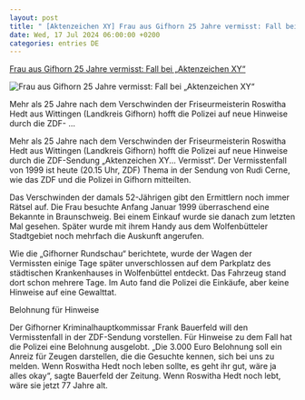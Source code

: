 ```yaml
---
layout: post
title: " [Aktenzeichen XY] Frau aus Gifhorn 25 Jahre vermisst: Fall bei „Aktenzeichen XY“"
date: Wed, 17 Jul 2024 06:00:00 +0200
categories: entries DE
---
```

[Frau aus Gifhorn 25 Jahre vermisst: Fall bei „Aktenzeichen XY“](https://www.noz.de/deutschland-welt/niedersachsen/artikel/frau-aus-gifhorn-25-jahre-vermisst-fall-bei-aktenzeichen-xy-47439683)

![Frau aus Gifhorn 25 Jahre vermisst: Fall bei „Aktenzeichen XY“](https://images.noz-mhn.de/img/47440574/crop/cbase_16_9-w1200/1185508450/304748772/aktenzeichen-xy-vermisst.jpg)

Mehr als 25 Jahre nach dem Verschwinden der Friseurmeisterin Roswitha Hedt aus Wittingen (Landkreis Gifhorn) hofft die Polizei auf neue Hinweise durch die ZDF- ...

Mehr als 25 Jahre nach dem Verschwinden der Friseurmeisterin Roswitha Hedt aus Wittingen (Landkreis Gifhorn) hofft die Polizei auf neue Hinweise durch die ZDF-Sendung „Aktenzeichen XY... Vermisst“. Der Vermisstenfall von 1999 ist heute (20.15 Uhr, ZDF) Thema in der Sendung von Rudi Cerne, wie das ZDF und die Polizei in Gifhorn mitteilten.

Das Verschwinden der damals 52-Jährigen gibt den Ermittlern noch immer Rätsel auf. Die Frau besuchte Anfang Januar 1999 überraschend eine Bekannte in Braunschweig. Bei einem Einkauf wurde sie danach zum letzten Mal gesehen. Später wurde mit ihrem Handy aus dem Wolfenbütteler Stadtgebiet noch mehrfach die Auskunft angerufen.

Wie die „Gifhorner Rundschau“ berichtete, wurde der Wagen der Vermissten einige Tage später unverschlossen auf dem Parkplatz des städtischen Krankenhauses in Wolfenbüttel entdeckt. Das Fahrzeug stand dort schon mehrere Tage. Im Auto fand die Polizei die Einkäufe, aber keine Hinweise auf eine Gewalttat.

Belohnung für Hinweise

Der Gifhorner Kriminalhauptkommissar Frank Bauerfeld will den Vermisstenfall in der ZDF-Sendung vorstellen. Für Hinweise zu dem Fall hat die Polizei eine Belohnung ausgelobt. „Die 3.000 Euro Belohnung soll ein Anreiz für Zeugen darstellen, die die Gesuchte kennen, sich bei uns zu melden. Wenn Roswitha Hedt noch leben sollte, es geht ihr gut, wäre ja alles okay“, sagte Bauerfeld der Zeitung. Wenn Roswitha Hedt noch lebt, wäre sie jetzt 77 Jahre alt.

